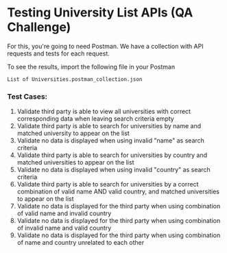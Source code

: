 # Testing University List APIs (QA Challenge)


For this, you're going to need Postman. We have a collection with API requests and tests for each request.

To see the results, import the following file in your Postman
```
List of Universities.postman_collection.json
```


### Test Cases:
1. Validate third party is able to view all universities with correct corresponding data when leaving search criteria empty
2. Validate third party is able to search for universities by name and matched university to appear on the list
3. Validate no data is displayed when using invalid "name" as search criteria
4. Validate third party is able to search for universities by country and matched universities to appear on the list
5. Validate no data is displayed when using invalid "country" as search criteria
6. Validate third party is able to search for universities by a correct combination of valid name AND valid country, and matched universities to appear on the list
7. Validate no data is displayed for the third party when using combination of valid name and invalid country
8. Validate no data is displayed for the third party when using combination of invalid name and valid country
9. Validate no data is displayed for the third party when using combination of name and country unrelated to each other
